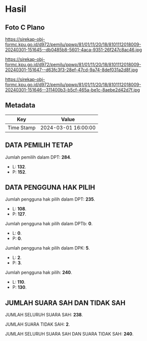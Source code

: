 # Hasil

## Foto C Plano

https://sirekap-obj-formc.kpu.go.id/d972/pemilu/ppwp/81/01/11/20/18/8101112018009-20240301-151645--db0485b8-5601-4aca-9351-26f247c8ac46.jpg

https://sirekap-obj-formc.kpu.go.id/d972/pemilu/ppwp/81/01/11/20/18/8101112018009-20240301-151647--d63fc3f3-28ef-47cd-9a74-8def031a2d8f.jpg

https://sirekap-obj-formc.kpu.go.id/d972/pemilu/ppwp/81/01/11/20/18/8101112018009-20240301-151646--311400b3-b5cf-465a-be1c-8aebe2d42d7f.jpg


## Metadata

| Key        | Value               |
| ---------- | ------------------- |
| Time Stamp | 2024-03-01 16:00:00 |


## DATA PEMILIH TETAP

Jumlah pemilih dalam DPT: **284**.
 * L: **132**.
 * P: **152**.

## DATA PENGGUNA HAK PILIH

Jumlah pengguna hak pilih dalam DPT: **235**.
 * L: **108**.
 * P: **127**.

Jumlah pengguna hak pilih dalam DPTb: **0**.
 * L: **0**.
 * P: **0**.

Jumlah pengguna hak pilih dalam DPK: **5**.
 * L: **2**.
 * P: **3**.

Jumlah pengguna hak pilih: **240**.
 * L: **110**.
 * P: **130**.

## JUMLAH SUARA SAH DAN TIDAK SAH

JUMLAH SELURUH SUARA SAH: **238**.

JUMLAH SUARA TIDAK SAH: **2**.

JUMLAH SELURUH SUARA SAH DAN SUARA TIDAK SAH: **240**.


